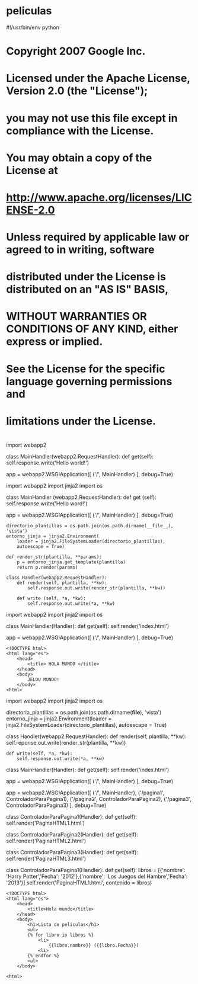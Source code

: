 peliculas
=========
#!/usr/bin/env python
#
# Copyright 2007 Google Inc.
#
# Licensed under the Apache License, Version 2.0 (the "License");
# you may not use this file except in compliance with the License.
# You may obtain a copy of the License at
#
#     http://www.apache.org/licenses/LICENSE-2.0
#
# Unless required by applicable law or agreed to in writing, software
# distributed under the License is distributed on an "AS IS" BASIS,
# WITHOUT WARRANTIES OR CONDITIONS OF ANY KIND, either express or implied.
# See the License for the specific language governing permissions and
# limitations under the License.
#
import webapp2

class MainHandler(webapp2.RequestHandler):
    def get(self):
        self.response.write('Hello world!')

app = webapp2.WSGIApplication([
    ('/', MainHandler)
], debug=True)

import webapp2
import jinja2
import os

class MainHandler (webapp2.RequestHandler):
    def get (self):
        self.response.write('Hello word!')

app = webapp2.WSGIApplication([
    ('/', MainHandler)
], debug=True)

    directorio_plantillas = os.path.join(os.path.dirname(__file__), 'vista')
    entorno_jinja = jinja2.Environment(
        loader = jinja2.FileSystemLoader(directorio_plantillas),
        autoescape = True)

    def render_str(plantilla, **params):
        p = entorno_jinja.get_template(plantilla)
        return p.render(params)

    class Handler(webapp2.RequestHandler):
        def render(self, plantilla, **kw):
            self.response.out.write(render_str(plantilla, **kw))

        def write (self, *a, *kw):
            self.response.out.write(*a, **kw)

import webapp2
import jinja2
import os

class MainHandler(Handler):
    def get(self):
        self.render('index.html')


app = webapp2.WSGIApplication([
    ('/', MainHandler)
], debug=True)

    <!DOCTYPE html>
    <html lang="es">
        <head>
            <title> HOLA MUNDO </title>
        </head>
        <body>
            JELOU MUNDO!
        </body>
    <html>

import webapp2
import jinja2
import os

directorio_plantillas = os.path.join(os.path.dirname(__file__), 'vista')
entorno_jinja = jinja2.Environment(loader = jinja2.FileSystemLoader(directorio_plantillas), autoescape = True)

class Handler(webapp2.RequestHandler):
    def render(self, plantilla, **kw):
        self.reponse.out.write(render_str(plantilla, **kw))

    def write(self, *a, *kw):
        self.response.out.write(*a, **kw)

class MainHandler(Handler):
    def get(self):
        self.render('index.html')

app = webapp2.WSGIApplication([
    ('/', MainHandler)
], debug=True)


app = webapp2.WSGIApplication([
    ('/', MainHandler),
    ('/pagina1', ControladorParaPagina1),
    ('/pagina2', ControladorParaPagina2),
    ('/pagina3', ControladorParaPagina3)
], debug=True)

class ControladorParaPagina1(Handler):
    def get(self):
        self.render('PaginaHTML1.html')

class ControladorParaPagina2(Handler):
    def get(self):
    	self.render('PaginaHTML2.html')

class ControladorParaPagina3(Handler):
    def get(self):
    	self.render('PaginaHTML3.html')

class ControladorParaPagina1(Handler):
    def get(self):
    	libros = [{'nombre': 'Harry Potter','Fecha': '2012'},{'nombre': 'Los Juegos del Hambre','Fecha': '2013'}]
        self.render('PaginaHTML1.html', contenido = libros)


    <!DOCTYPE html>
    <html lang="es">
        <head>
            <title>Hola mundo</title>
        </head>
        <body>
            <h1>Lista de peliculas</h1>
            <ul>
            {% for libro in libros %}
                <li>
                    {{libro.nombre}} ({{libro.Fecha}})
                <li>
            {% endfor %}
            <ul>
        </body>
        
    <html>



